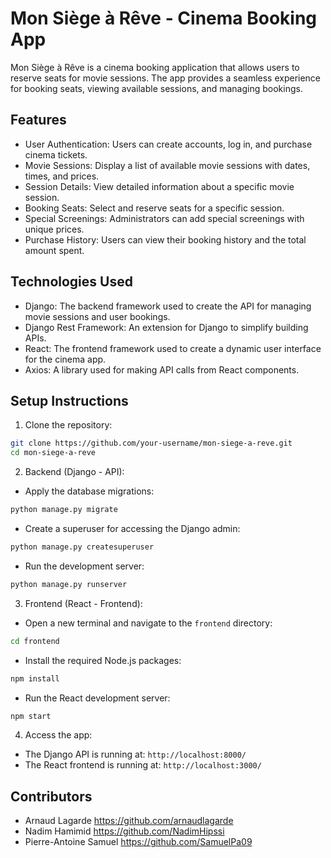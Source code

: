 # Mon Siège à Rêve - Cinema Booking App

Mon Siège à Rêve is a cinema booking application that allows users to reserve seats for movie sessions. The app provides a seamless experience for booking seats, viewing available sessions, and managing bookings.

## Features

- User Authentication: Users can create accounts, log in, and purchase cinema tickets.
- Movie Sessions: Display a list of available movie sessions with dates, times, and prices.
- Session Details: View detailed information about a specific movie session.
- Booking Seats: Select and reserve seats for a specific session.
- Special Screenings: Administrators can add special screenings with unique prices.
- Purchase History: Users can view their booking history and the total amount spent.

## Technologies Used

- Django: The backend framework used to create the API for managing movie sessions and user bookings.
- Django Rest Framework: An extension for Django to simplify building APIs.
- React: The frontend framework used to create a dynamic user interface for the cinema app.
- Axios: A library used for making API calls from React components.

## Setup Instructions

1. Clone the repository:

```bash
git clone https://github.com/your-username/mon-siege-a-reve.git
cd mon-siege-a-reve
```

2. Backend (Django - API):


- Apply the database migrations:

```bash
python manage.py migrate
```

- Create a superuser for accessing the Django admin:

```bash
python manage.py createsuperuser
```

- Run the development server:

```bash
python manage.py runserver
```

3. Frontend (React - Frontend):

- Open a new terminal and navigate to the `frontend` directory:

```bash
cd frontend
```

- Install the required Node.js packages:

```bash
npm install
```

- Run the React development server:

```bash
npm start
```

4. Access the app:

- The Django API is running at: `http://localhost:8000/`
- The React frontend is running at: `http://localhost:3000/`

## Contributors

- Arnaud Lagarde <https://github.com/arnaudlagarde>
- Nadim Hamimid <https://github.com/NadimHipssi>
- Pierre-Antoine Samuel <https://github.com/SamuelPa09>
